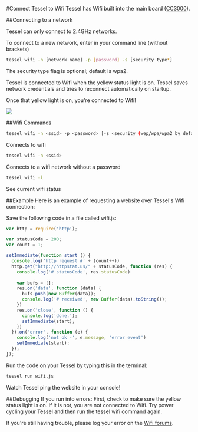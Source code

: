 #Connect Tessel to Wifi
Tessel has Wifi built into the main board ([CC3000](http://www.ti.com.cn/cn/lit/ds/symlink/cc3000.pdf)).

##Connecting to a network

Tessel can only connect to 2.4GHz networks.

To connect to a new network, enter in your command line (without brackets)

```.sh
tessel wifi -n [network name] -p [password] -s [security type*]
```

The security type flag is optional; default is wpa2.


Tessel is connected to Wifi when the yellow status light is on. Tessel saves network credentials and tries to reconnect automatically on startup.

Once that yellow light is on, you're connected to Wifi!

<img src='https://s3.amazonaws.com/technicalmachine-assets/fre+assets/wifi.JPG'>

##Wifi Commands
```.sh
tessel wifi -n <ssid> -p <password> [-s <security (wep/wpa/wpa2 by default)>]
```
Connects to wifi

```.sh
tessel wifi -n <ssid>
```
Connects to a wifi network without a password

```.sh
tessel wifi -l
```
See current wifi status

##Example
Here is an example of requesting a website over Tessel's Wifi connection:

Save the following code in a file called wifi.js:

```.js
var http = require('http');

var statusCode = 200;
var count = 1;

setImmediate(function start () {
  console.log('http request #' + (count++))
  http.get("http://httpstat.us/" + statusCode, function (res) {
    console.log('# statusCode', res.statusCode)
    
    var bufs = [];
    res.on('data', function (data) {
      bufs.push(new Buffer(data));
      console.log('# received', new Buffer(data).toString());
    })
    res.on('close', function () {
      console.log('done.');
      setImmediate(start);
    })
  }).on('error', function (e) {
    console.log('not ok -', e.message, 'error event')
    setImmediate(start);
  });
});
```

Run the code on your Tessel by typing this in the terminal:

```.sh
tessel run wifi.js
```
Watch Tessel ping the website in your console!

##Debugging
If you run into errors: First, check to make sure the yellow status light is on. If it is not, you are not connected to Wifi. Try power cycling your Tessel and then run the tessel wifi command again.

If you're still having trouble, please log your error on the [Wifi forums](http://forums.tessel.io/category/wifi).

